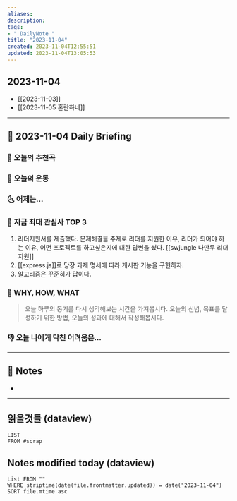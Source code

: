 ```yaml
---
aliases: 
description:
tags:
- " DailyNote "
title: "2023-11-04"
created: 2023-11-04T12:55:51
updated: 2023-11-04T13:05:53
---
```


## 2023-11-04

- [[2023-11-03]] 
- [[2023-11-05 혼란하네]]

---

## 📅 2023-11-04 Daily Briefing

### 🎵 오늘의 추천곡

### 🏃 오늘의 운동

### 🌜 어제는...

### 🧠 지금 최대 관심사 TOP 3

1. 리더지원서를 제출했다. 문제해결을 주제로 리더를 지원한 이유, 리더가 되어야 하는 이유, 어떤 프로젝트를 하고싶은지에 대한 답변을 썼다. [[swjungle 나만무 리더지원]]
2. [[express.js]]로 당장 과제 명세에 따라 게시판 기능을 구현하자. 
3. 알고리즘은 꾸준히가 답이다.

### 🚀 WHY, HOW, WHAT

> 오늘 하루의 동기를 다시 생각해보는 시간을 가져봅시다. 오늘의 신념, 목표를 달성하기 위한 방법, 오늘의 성과에 대해서 작성해봅시다.

### 👎 오늘 나에게 닥친 어려움은...

---

## 📝 Notes

- 

---

## 읽을것들 (dataview)

```dataview
LIST
FROM #scrap
```

## Notes modified today (dataview)

```dataview
List FROM "" 
WHERE striptime(date(file.frontmatter.updated)) = date("2023-11-04") 
SORT file.mtime asc
```
